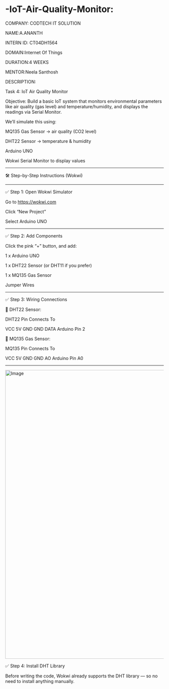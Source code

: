 # -IoT-Air-Quality-Monitor:

COMPANY: CODTECH IT SOLUTION

NAME:A.ANANTH

INTERN ID: CT04DH1564

DOMAIN:Internet Of Things

DURATION:4 WEEKS

MENTOR:Neela Santhosh

DESCRIPTION:

Task 4: IoT Air Quality Monitor

Objective: Build a basic IoT system that monitors environmental parameters like air quality (gas level) and temperature/humidity, and displays the readings via Serial Monitor.

We’ll simulate this using:

MQ135 Gas Sensor → air quality (CO2 level)

DHT22 Sensor → temperature & humidity

Arduino UNO

Wokwi Serial Monitor to display values



---

🛠️ Step-by-Step Instructions (Wokwi)


---

✅ Step 1: Open Wokwi Simulator

Go to https://wokwi.com

Click “New Project”

Select Arduino UNO



---

✅ Step 2: Add Components

Click the pink “+” button, and add:

1 x Arduino UNO

1 x DHT22 Sensor (or DHT11 if you prefer)

1 x MQ135 Gas Sensor

Jumper Wires



---

✅ Step 3: Wiring Connections

🔵 DHT22 Sensor:

DHT22 Pin	Connects To

VCC	5V
GND	GND
DATA	Arduino Pin 2


🔴 MQ135 Gas Sensor:

MQ135 Pin	Connects To

VCC	5V
GND	GND
AO	Arduino Pin A0



---
<img width="1919" height="918" alt="Image" src="https://github.com/user-attachments/assets/50d1a50a-f7f3-477a-b6c8-f312f167f0d5" />

✅ Step 4: Install DHT Library

Before writing the code, Wokwi already supports the DHT library — so no need to install anything manually.


